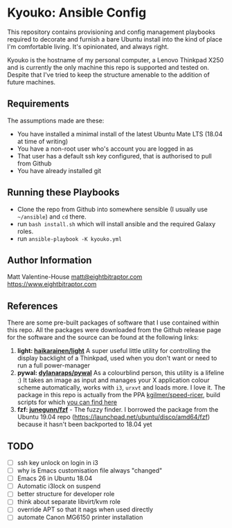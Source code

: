 Kyouko: Ansible Config
=========

This repository contains provisioning and config management playbooks required
to decorate and furnish a bare Ubuntu install into the kind of place I'm
comfortable living. It's opinionated, and always right.

Kyouko is the hostname of my personal computer, a Lenovo Thinkpad X250 and is
currently the only machine this repo is supported and tested on. Despite that
I've tried to keep the structure amenable to the addition of future machines.

Requirements
------------

The assumptions made are these:

  * You have installed a minimal install of the latest Ubuntu Mate LTS (18.04
    at time of writing)
  * You have a non-root user who's account you are logged in as
  * That user has a default ssh key configured, that is authorised to pull from
    Github
  * You have already installed git


Running these Playbooks
--------------

* Clone the repo from Github into somewhere sensible (I usually use `~/ansible`) and `cd` there.
* run `bash install.sh` which will install ansible and the required Galaxy roles.
* run `ansible-playbook -K kyouko.yml`

Author Information
------------------

Matt Valentine-House
matt@eightbitraptor.com
https://www.eightbitraptor.com

References
----------

There are some pre-built packages of software that I use contained within this
repo. All the packages were downloaded from the Github release page for the
software and the source can be found at the following links:

1. **light: [haikarainen/light](https://github.com/haikarainen/light)** A super
   useful little utility for controlling the display backlight of a Thinkpad,
   used when you don't want or need to run a full power-manager
2. **pywal: [dylanaraps/pywal](https://github.com/dylanaraps/pywal)** As a
   colourblind person, this utility is a lifeline :) It takes an image as input
   and manages your X application colour scheme automatically, works with `i3`,
   `urxvt` and loads more. I love it. The package in this repo is actually from
   the PPA
   [kgilmer/speed-ricer](https://launchpad.net/~kgilmer/+archive/ubuntu/speed-ricer),
   build scripts for which [you can find
   here](https://github.com/regolith-linux/speed-ricer)
3. **fzf: [junegunn/fzf](https://github.com/junegunn/fzf)** - The fuzzy finder.
   I borrowed the package from the Ubuntu 19.04 repo
   (https://launchpad.net/ubuntu/disco/amd64/fzf) because it hasn't been
   backported to 18.04 yet

TODO
----

* [ ] ssh key unlock on login in i3
* [ ] why is Emacs customisation file always "changed"
* [ ] Emacs 26 in Ubuntu 18.04
* [ ] Automatic i3lock on suspend
* [ ] better structure for developer role
* [ ] think about separate libvirt/kvm role
* [ ] override APT so that it nags when used directly
* [ ] automate Canon MG6150 printer installation
